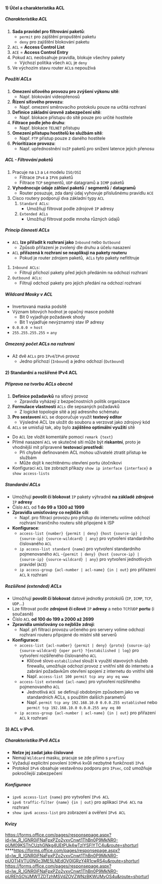 #### 1) Účel a charakteristika ACL
##### Charakteristika ACL
1) **Sada pravidel pro filtrování paketů**:
	-  `permit` pro zajištění propuštění paketu
	- `deny` pro zajištění blokování paketu
2) `ACL` = **Access Control List**
3) `ACE` = **Access Control Entry**
4) Pokud `ACL` neobsahuje pravidla, blokuje všechny pakety
	- Výchozí politika všech `ACL` je `deny`
5) Ve výchozím stavu router `ACL`s nepoužívá
##### Použití ACLs
1) **Omezení síťového provozu pro zvýšení výkonu sítě**:
	- Např. blokování videopřenosů
2) **Řízení síťového provozu**:
	- Např. omezení směrovacího protokolu pouze na určitá rozhraní
3) **Definice základní úrovně zabezpečení sítě**:
	- Např. blokace přístupu do sítě pouze pro určité hostitele
4) **Filtrace podle jeho druhu**:
	- Např. blokace `TELNET` přístupu
5) **Omezení přístupu hostitelů ke službám sítě**:
	- Např. `FTP` přístup pouze z daného hostitele
6) **Prioritizace provozu**:
	- Např. upřednostnění `VoIP` paketů pro snížení latence jejich přenosu
##### ACL - Filtrování paketů
1) Pracuje na `L3` a `L4` modelu `ISO/OSI`
	- Filtrace `IPv4` a `IPV6` paketů
	- Filtrace `TCP` segmentů, `UDP` datagramů a `ICMP` paketů
2) **Vyhodnocuje údaje záhlaví paketů** / **segmentů** / **datagramů**
	- Router posuzuje, zda daný údaj vyhovuje příslušnému pravidlu `ACE`
3) Cisco routery podporují dva základní typy `ACL`
	1) `Standard ACLs`:
		- Umožňují filtrovat podle zdrojové `IP` adresy
	2) `Extended ACLs`
		- Umožňují filtrovat podle mnoha různých údajů
##### Princip činnosti ACLs
- `ACL` **lze přiřadit k rozhraní jako** `Inbound` nebo `Outbound`
	- Způsob přiřazení je zvolený dle druhu a účelu nasazení
- `ACL` **přiřazená k rozhraní se neaplikují na pakety routeru**
	- Pokud je router zdrojem paketů,` ACLs` tyto pakety nefitltruje
1) `Inbound ACLs`:
	- Filtrují příchozí pakety před jejich předáním na odchozí rozhraní
2) `Outbound ACLs`:
	- Filtrují odchozí pakety pro jejich předání na odchozí rozhraní
##### Wildcard Masky v ACL
- Invertovaná maska podsítě
- Význam bitových hodnot je opačný masce podsítě
	- Bit 0 vyjadřuje požadavek shody
	- Bit 1 vyjadřuje nevýznamný stav IP adresy
- `0.0.0.0 `= `host`
- `255.255.255.255` = `any`
##### Omezený počet ACLs na rozhraní
- Až dvě `ACLs` pro `IPv4`/`IPv6` provoz 
	- Jedno příchozí (`Inbound`) a jedno odchozí (`Outbound`)
#### 2) Standardní a rozšířené IPv4 ACL
##### Příprava na tvorbu ACLs obecně
1) **Definice požadavků** na síťový provoz
	- Zpravidla vyházejí z bezpečnostních politik organizace
2) **Formulace vlastností** `ACLs` dle sepsaných požadavků
	- Z logické topologie sítě a její adresního schématu
3) **Pro sestavení** `ACL` se doporučuje využít **textový editor**
	- Výsledné ACL lze uložit do souboru a verzovat jako zdrojový kód
4) `ACLs` se umisťují tak, aby bylo **zajištěno optimální využití** sítě
- Do `ACL` lze vložit komentáře pomocí `remark {text}`
- Přímé nasazení `ACL` ve skutečné síti může být **riskantní**, proto je vhodnější mít připravené **testovací prostředí**:
	- Při chybně definovaném ACL mohou uživatelé ztratit přístup ke službám
	- Může dojít k nechtěnému otevření portu útočníkovi
- Konfiguraci `ACL` lze zobrazit příkazy `show ip interface {interface}` a `show access-lists`
##### Standardní ACLs
- Umožňují **povolit či blokovat** `IP` pakety výhradně **na základě zdrojové** `IP` **adresy**
- Číslo `ACL` od **1 do 99 a 1300 až 1999**
- **Zpravidla umisťovány co nejblíže cíli**:
	- Např. pro filtraci provozu pro přístup do internetu volíme odchozí rozhraní hraničního routeru sítě připojené k ISP
- **Konfigurace**:
	- `access-list {number} {permit | deny} {host {source-ip} | {source-ip} {source-wildcard} | any}` pro vytvoření standardního číslovaného `ACL`
	- `ip access-list standard {name}` pro vytvoření standardního pojmenovaného `ACL`
		-`{permit | deny} {host {source-ip} | {source-ip} {source-wildcard} | any}` pro vytvoření jednotlivých pravidel (`ACE`)
	- `ip access-group {acl-number | acl-name} {in | out}` pro přiřazení `ACL` k rozhraní
##### Rozšířené (extended) ACLs
- Umožňují **povolit či blokovat** datové jednotky protokolů (`IP`, ``ICMP``, `TCP`, `UDP`...)
- Lze filtrovat podle **zdrojové či cílové** `IP` **adresy** a nebo `TCP`/`UDP` **portu** (i současně)
- Číslo `ACL` **od 100 do 199 a 2000 až 2699**
- **Zpravidla umisťovány co nejblíže zdroji**:
	- Např. při filtraci provozu určeného pro servery volíme odchozí rozhraní routeru připojené do místní sítě serverů
- **Konfigurace**:
	- `access-list {acl-number} {permit | deny} {proto} {source-ip} {source-wildcard} {oper port} ?{estabilished | log}` pro vytvoření rozšířeného číslovaného `ACL`
		- Klíčové slovo `estabilished` slouží k využití stavových služeb firewallu, umožňuje odchozí provoz z vnitřní sítě do internetu a zabrání požadavkům otevření spojení z internetu do vnitřní sítě
		- Např. `access-list 100 permit tcp any any eq www`
	- `access-list extended {acl-name}` pro vytvoření rozšířeného pojmenovaného `ACL`
		- Jednotlivá `ACE `se definují obdobným způsobem jako ve standardních ACLs, s použitím dalších parametrů
		- Např. `permit tcp any 192.168.10.0 0.0.0.255 established` nebo `permit tcp 192.168.10.0 0.0.0.255 any eq 80`
	- `ip access-group {acl-number | acl-name} {in | out}` pro přiřazení `ACL` k rozhraní
#### 3) ACL v IPv6.
##### Charakteristika IPv6 ACLs
- **Nelze jej zadat jako číslované**
- Nemají `Wildcard` masku, pracuje se zde přímo s `prefixy`
- Vyžadují explicitní povolení `ICMPv6` kvůli nezbytné funkčnosti `IPv6`
- Protokol `IPv6` obsahuje vestavěnou podporu pro `IPsec`, což umožňuje pokročilejší zabezpečení
##### Konfigurace
- `ipv6 access-list {name}` pro vytvoření `IPv6 ACL`
- `ipv6 traffic-filter {name} {in | out}` pro aplikaci `IPv6 ACL` na rozhraní
- `show ipv6 access-list` pro zobrazení a ověření `IPv6 ACL `
#### Kvízy
https://forms.office.com/pages/responsepage.aspx?id=Iw_R_IGNR0iFNaFpxPZo2vxvCnwt1ThBn0P9MkNR0-pUM09KSThCUzhGNkg4UEtPUk4wTzlYSFlYTC4u&route=shorturl
****https://forms.office.com/pages/responsepage.aspx?id=Iw_R_IGNR0iFNaFpxPZo2vxvCnwt1ThBn0P9MkNR0-pUOTI4VTU0N0c3ME5LNEdOV0lGRzY4R1cwRS4u&route=shorturl
https://forms.office.com/pages/responsepage.aspx?id=Iw_R_IGNR0iFNaFpxPZo2vxvCnwt1ThBn0P9MkNR0-pUREhSOVJMWTZDTzhMSVdZOVZWNzBKWUMyOS4u&route=shorturl